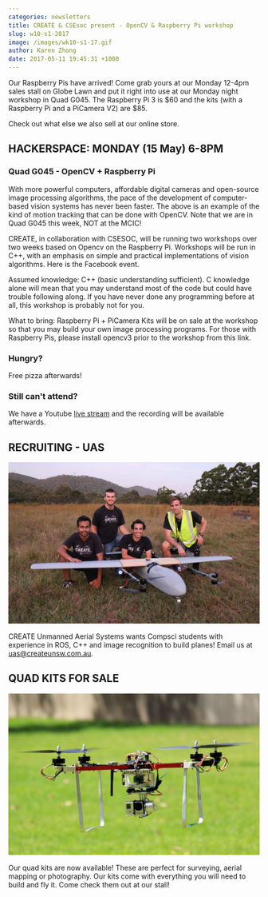 ```yaml
---
categories: newsletters
title: CREATE & CSEsoc present - OpenCV & Raspberry Pi workshop
slug: w10-s1-2017
image: /images/wk10-s1-17.gif
author: Karen Zhong
date: 2017-05-11 19:45:31 +1000
---
```


Our Raspberry Pis have arrived! Come grab yours at our Monday 12-4pm sales stall on Globe Lawn and put it right into use at our Monday night workshop in Quad G045. The Raspberry Pi 3 is $60 and the kits (with a Raspberry Pi and a PiCamera V2) are $85.

Check out what else we also sell at our online store.


## HACKERSPACE: MONDAY (15 May) 6-8PM
### Quad G045 - OpenCV + Raspberry Pi

With more powerful computers, affordable digital cameras and open-source image processing algorithms, the pace of the development of computer-based vision systems has never been faster. The above is an example of the kind of motion tracking that can be done with OpenCV. Note that we are in Quad G045 this week, NOT at the MCIC!

CREATE, in collaboration with CSESOC, will be running two workshops over two weeks based on Opencv on the Raspberry Pi. Workshops will be run in C++, with an emphasis on simple and practical implementations of vision algorithms. Here is the Facebook event.

Assumed knowledge: C++ (basic understanding sufficient). C knowledge alone will mean that you may understand most of the code but could have trouble following along. If you have never done any programming before at all, this workshop is probably not for you.

What to bring: Raspberry Pi + PiCamera Kits will be on sale at the workshop so that you may build your own image processing programs. For those with Raspberry Pis, please install opencv3 prior to the workshop from this link.

### Hungry?
Free pizza afterwards!

### Still can't attend?
We have a Youtube [live stream](https://www.youtube.com/c/createunsw/live) and the recording will be available afterwards.


## RECRUITING - UAS

![CREATE UAS](/images/uas.jpeg)

CREATE Unmanned Aerial Systems wants Compsci students with experience in ROS, C++ and image recognition to build planes! Email us at uas@createunsw.com.au.

## QUAD KITS FOR SALE

![Quadcopters](/images/quad.jpg)

Our quad kits are now available! These are perfect for surveying, aerial mapping or photography. Our kits come with everything you will need to build and fly it. Come check them out at our stall!
